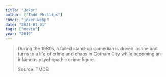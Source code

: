 ```yaml
---
title: "Joker"
author: ["Todd Phillips"]
cover: "joker.webp"
date: "2021-01-01"
tags: ["movie"]
year: "2019"
---
```


> During the 1980s, a failed stand-up comedian is driven insane and turns to a life of crime and chaos in Gotham City while becoming an infamous psychopathic crime figure.
>
> Source: TMDB
